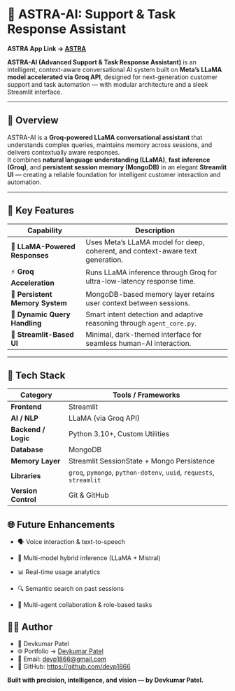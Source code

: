 # 🚀 ASTRA-AI: Support & Task Response Assistant

**ASTRA App Link → [ASTRA](https://astra-agent-dev.streamlit.app)**

**ASTRA-AI (Advanced Support & Task Response Assistant)** is an intelligent, context-aware conversational AI system built on **Meta’s LLaMA model accelerated via Groq API**, designed for next-generation customer support and task automation — with modular architecture and a sleek Streamlit interface.

---

## 🎯 Overview

ASTRA-AI is a **Groq-powered LLaMA conversational assistant** that understands complex queries, maintains memory across sessions, and delivers contextually aware responses.  
It combines **natural language understanding (LLaMA)**, **fast inference (Groq)**, and **persistent session memory (MongoDB)** in an elegant **Streamlit UI** — creating a reliable foundation for intelligent customer interaction and automation.

---

## 🧩 Key Features

| Capability | Description |
|-------------|-------------|
| 💬 **LLaMA-Powered Responses** | Uses Meta’s LLaMA model for deep, coherent, and context-aware text generation. |
| ⚡ **Groq Acceleration** | Runs LLaMA inference through Groq for ultra-low-latency response time. |
| 🧠 **Persistent Memory System** | MongoDB-based memory layer retains user context between sessions. |
| 🧾 **Dynamic Query Handling** | Smart intent detection and adaptive reasoning through `agent_core.py`. |
| 🎨 **Streamlit-Based UI** | Minimal, dark-themed interface for seamless human-AI interaction. |

---
## 🧰 Tech Stack 

| Category            | Tools / Frameworks                                                  |
| ------------------- | ------------------------------------------------------------------- |
| **Frontend**        | Streamlit                                                           |
| **AI / NLP**        | LLaMA (via Groq API)                                                |
| **Backend / Logic** | Python 3.10+, Custom Utilities                                      |
| **Database**        | MongoDB                                                             |
| **Memory Layer**    | Streamlit SessionState + Mongo Persistence                          |
| **Libraries**       | `groq`, `pymongo`, `python-dotenv`, `uuid`, `requests`, `streamlit` |
| **Version Control** | Git & GitHub                                                        |



## 🌐 Future Enhancements

- 🗣️ Voice interaction & text-to-speech

- 🧩 Multi-model hybrid inference (LLaMA + Mistral)

- 📊 Real-time usage analytics

- 🔍 Semantic search on past sessions

- 💬 Multi-agent collaboration & role-based tasks


## 👨‍💻 Author
- 🧩 Devkumar Patel
- 🌐 Portfolio → [Devkumar Patel](https://devp1866@gmail.com)
- 📧 Email: devp1866@gmail.com
- 🔗 GitHub: https://github.com/devp1866


**Built with precision, intelligence, and vision — by Devkumar Patel.**
